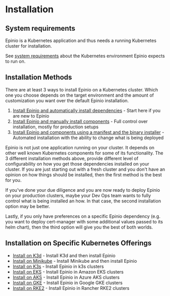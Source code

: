 # Installation

## System requirements

Epinio is a Kubernetes application and thus needs a running Kubernetes
cluster for installation.

See [system requirements](system_requirements.md) about the Kubernetes
environment Epinio expects to run on.

## Installation Methods

There are at least 3 ways to install Epinio on a Kubernetes cluster. Which one
you choose depends on the target environment and the amount of customization
you want over the default Epinio installation.

1. [Install Epinio and automatically install dependencies](installation/install_epinio_auto.md) - Start here if you are new to Epinio
2. [Install Epinio and manually install components](installation/install_epinio_manual.md) - Full control over installation, mostly for production setups
3. [Install Epinio and components using a manifest and the binary installer](installation/install_epinio_binary.md) - Automated installation with the ability to change what is being deployed

Epinio is not just one application running on your cluster. It depends on other well known Kubernetes components for some of its functionality. The 3 different installation methods above,
provide different level of configurability on how you get those dependencies installed on your cluster. If you are just starting out with a fresh cluster and you don't have an opinion on
how things should be installed, then the first method is the best for you.

If you've done your due diligence and you are now ready to deploy Epinio on your production clusters, maybe your Dev Ops team wants to fully control what is being installed an how. In that
 case, the second installation option may be better.

Lastly, if you only have preferences on a specific Epinio dependency (e.g. you want to deploy cert-manager with some additional values passed to its helm chart), then the third option will
give you the best of both worlds.

## Installation on Specific Kubernetes Offerings

- [Install on K3d](install_epinio_on_k3d.md) - Install K3d and then install Epinio
- [Install on Minikube](install_epinio_on_minikube.md) - Install Minikube and then install Epinio
- [Install on K3s](install_epinio_on_k3s.md) - Install Epinio in k3s clusters
- [Install on EKS](install_epinio_on_eks.md) - Install Epinio in Amazon EKS clusters
- [Install on AKS](install_epinio_on_aks.md) - Install Epinio in Azure AKS clusters
- [Install on GKE](install_epinio_on_gke.md) - Install Epinio in Google GKE clusters
- [Install on RKE2](install_epinio_on_rke.md) - Install Epinio in Rancher RKE2 clusters
